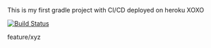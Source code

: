 This is my first gradle project with CI/CD deployed on heroku
XOXO

[![Build Status](https://app.travis-ci.com/isilkarabeyaksakalli/part1.svg?branch=main)](https://app.travis-ci.com/isilkarabeyaksakalli/part1)

feature/xyz
